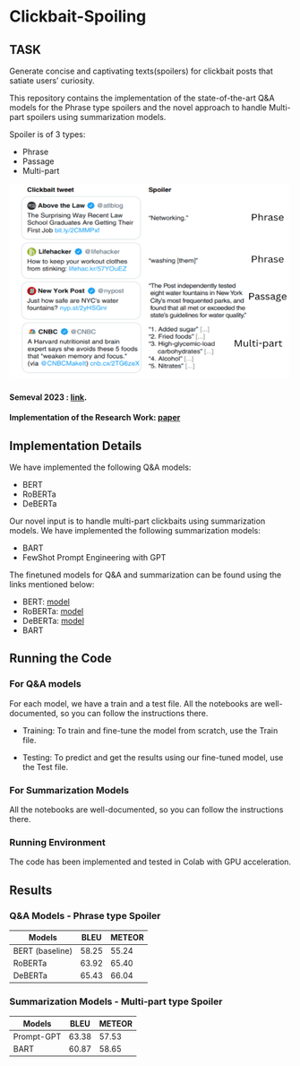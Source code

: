 # Clickbait-Spoiling

## TASK
Generate concise and captivating texts(spoilers) for clickbait posts that satiate users’ curiosity.


This repository contains the implementation of the state-of-the-art Q&A models for the Phrase type spoilers and the novel approach to 
handle Multi-part spoilers using summarization models.


Spoiler is of 3 types:
- Phrase
- Passage
- Multi-part
<img src="./spoilertype.png" alt="Image Title" width="500" height="350">



#### Semeval 2023 : [link](https://pan.webis.de/semeval23/pan23-web/clickbait-challenge.html).


#### Implementation of the Research Work: [paper](https://aclanthology.org/2022.acl-long.484.pdf)



## Implementation Details
We have implemented the following Q&A models:
- BERT
- RoBERTa
- DeBERTa

Our novel input is to handle multi-part clickbaits using summarization models. We have implemented the following summarization models:
- BART
- FewShot Prompt Engineering with GPT

The finetuned models for Q&A and summarization can be found using the links mentioned below:
- BERT: [model](https://drive.google.com/file/d/1BA4DpqpJtgJZPNkw5_w0__uPuyjZV5gQ/view?usp=share_link)
- RoBERTa: [model](https://drive.google.com/file/d/1RDMBrVld4909DyM0Cs8gcazjUAfPZCFF/view?usp=share_link)
- DeBERTa: [model](https://drive.google.com/file/d/1xJK-r6Z7Zubm1o8CCkFUKan3U-Q1CVkt/view?usp=share_link)
- BART


## Running the Code
### For Q&A models
For each model, we have a train and a test file. All the notebooks are well-documented, so you can follow the instructions there.

- Training:
To train and fine-tune the model from scratch, use the Train file.

- Testing:
To predict and get the results using our fine-tuned model, use the Test file.

### For Summarization Models
All the notebooks are well-documented, so you can follow the instructions there.

### Running Environment
The code has been implemented and tested in Colab with GPU acceleration.

## Results
### Q&A Models - Phrase type Spoiler
| Models | BLEU | METEOR|
| --- | --- | --- |
| BERT (baseline) |  58.25 | 55.24 |
| RoBERTa | 63.92 | 65.40 |
| DeBERTa | 65.43 | 66.04 |
### Summarization Models - Multi-part type Spoiler
| Models | BLEU | METEOR|
| --- | --- | --- |
| Prompt-GPT | 63.38 | 57.53 |
| BART | 60.87 | 58.65 |
